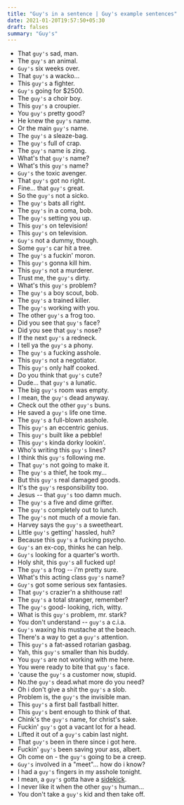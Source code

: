 ```yaml
---
title: "Guy's in a sentence | Guy's example sentences"
date: 2021-01-20T19:57:50+05:30
draft: falses
summary: "Guy's"
---
```

- That `guy's` sad, man.
- The `guy's` an animal.
- `Guy's` six weeks over.
- That `guy's` a wacko...
- This `guy's` a fighter.
- `Guy's` going for $2500.
- The `guy's` a choir boy.
- This `guy's` a croupier.
- You `guy's` pretty good?
- He knew the `guy's` name.
- Or the main `guy's` name.
- The `guy's` a sleaze-bag.
- The `guy's` full of crap.
- The `guy's` name is zing.
- What's that `guy's` name?
- What's this `guy's` name?
- `Guy's` the toxic avenger.
- That `guy's` got no right.
- Fine... that `guy's` great.
- So the `guy's` not a sicko.
- The `guy's` bats all right.
- The `guy's` in a coma, bob.
- The `guy's` setting you up.
- This `guy's` on television!
- This `guy's` on television.
- `Guy's` not a dummy, though.
- Some `guy's` car hit a tree.
- The `guy's` a fuckin' moron.
- This `guy's` gonna kill him.
- This `guy's` not a murderer.
- Trust me, the `guy's` dirty.
- What's this `guy's` problem?
- The `guy's` a boy scout, bob.
- The `guy's` a trained killer.
- The `guy's` working with you.
- The other `guy's` a frog too.
- Did you see that `guy's` face?
- Did you see that `guy's` nose?
- If the next `guy's` a redneck.
- I tell ya the `guy's` a phony.
- The `guy's` a fucking asshole.
- This `guy's` not a negotiator.
- This `guy's` only half cooked.
- Do you think that `guy's` cute?
- Dude... that `guy's` a lunatic.
- The big `guy's` room was empty.
- I mean, the `guy's` dead anyway.
- Check out the other `guy's` buns.
- He saved a `guy's` life one time.
- The `guy's` a full-blown asshole.
- This `guy's` an eccentric genius.
- This `guy's` built like a pebble!
- This `guy's` kinda dorky lookin'.
- Who's writing this `guy's` lines?
- I think this `guy's` following me.
- That `guy's` not going to make it.
- The `guy's` a thief, he took my...
- But this `guy's` real damaged goods.
- It's the `guy's` responsibility too.
- Jesus -- that `guy's` too damn much.
- The `guy's` a five and dime grifter.
- The `guy's` completely out to lunch.
- The `guy's` not much of a movie fan.
- Harvey says the `guy's` a sweetheart.
- Little `guy's` getting' hassled, huh?
- Because this `guy's` a fucking psycho.
- `Guy's` an ex-cop, thinks he can help.
- `Guy's` looking for a quarter's worth.
- Holy shit, this `guy's` all fucked up!
- The `guy's` a frog -- i'm pretty sure.
- What's this acting class `guy's` name?
- `Guy's` got some serious sex fantasies.
- That `guy's` crazier'n a shithouse rat!
- The `guy's` a total stranger, remember?
- The `guy's` good- looking, rich, witty.
- What is this `guy's` problem, mr. stark?
- You don't understand -- `guy's` a c.i.a.
- `Guy's` waxing his mustache at the beach.
- There's a way to get a `guy's` attention.
- This `guy's` a fat-assed rotarian gasbag.
- Yah, this `guy's` smaller than his buddy.
- You `guy's` are not working with me here.
- You were ready to bite that `guy's` face.
- 'cause the `guy's` a customer now, stupid.
- No.the `guy's` dead.what more do you need?
- Oh i don't give a shit the `guy's` a slob.
- Problem is, the `guy's` the invisible man.
- This `guy's` a first ball fastball hitter.
- This `guy's` bent enough to think of that.
- Chink's the `guy's` name, for christ's sake.
- Fuckin' `guy's` got a vacant lot for a head.
- Lifted it out of a `guy's` cabin last night.
- That `guy's` been in there since i got here.
- Fuckin' `guy's` been saving your ass, albert.
- Oh come on - the `guy's` going to be a creep.
- `Guy's` involved in a "meet"... how do i know?
- I had a `guy's` fingers in my asshole tonight.
- I mean, a `guy's` gotta have a <u>sidekick</u>.
- I never like it when the other `guy's` human...
- You don't take a `guy's` kid and then take off.
                 
